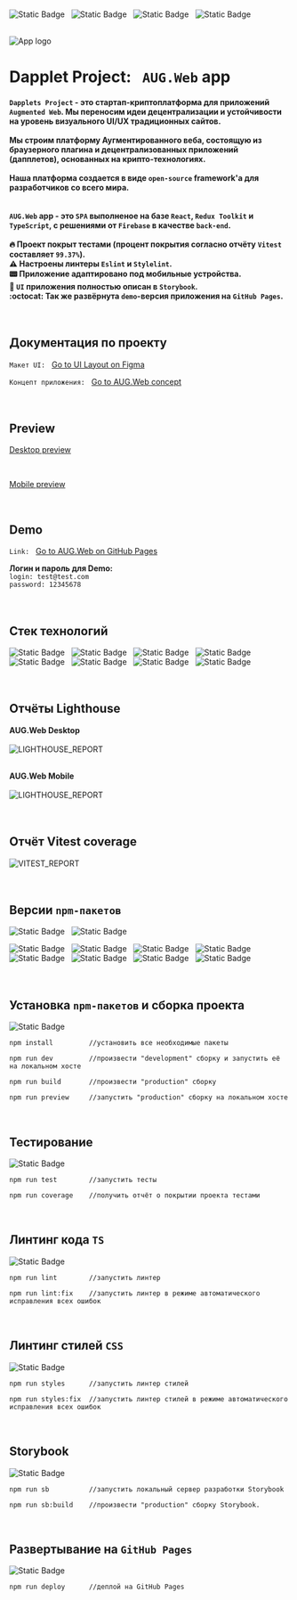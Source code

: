 <br>

![Static Badge](docs/badges/React.svg)&nbsp;&nbsp;&nbsp;![Static Badge](docs/badges/TypeScript.svg)&nbsp;&nbsp;&nbsp;![Static Badge](docs/badges/ReduxToolkit.svg)&nbsp;&nbsp;&nbsp;![Static Badge](docs/badges/Firebase.svg)<br><br>

![App logo](docs/logo.png)

# Dapplet Project:&nbsp;&nbsp;&nbsp;`AUG.Web` app<br>

#### `Dapplets Project` - это cтартап-криптоплатформа для приложений `Augmented Web`. Мы переносим идеи децентрализации и устойчивости на уровень визуального UI/UX традиционных сайтов. <br><br> Мы строим платформу Аугментированного веба, состоящую из браузерного плагина и децентрализованных приложений (дапплетов), основанных на крипто-технологиях. <br><br>Наша платформа создается в виде `open-source` framework'a для разработчиков со всего мира.<br><br><br>`AUG.Web` app - это `SPA` выполненое на базе `React`, `Redux Toolkit` и `TypeScript`, c решениями от `Firebase` в качестве `back-end`.<br><br>:fire: Проект покрыт тестами (процент покрытия согласно отчёту `Vitest` составляет `99.37%`).<br>:warning: Настроены линтеры `Eslint` и `Stylelint`.<br>:pager: Приложение адаптировано под мобильные устройства.<br>:book: `UI` приложения полностью описан в `Storybook`.<br>:octocat: Так же развёрнута `demo`-версия приложения на `GitHub Pages`.<br><br><br>

## Документация по проекту

`Макет UI:`&nbsp;&nbsp;&nbsp;<a target="_blank" rel="noopener noreferrer" href="https://www.figma.com/file/YGXq1mzXTTc4Rfwt5vxgUo">Go to UI Layout on Figma</a>

`Концепт приложения:`&nbsp;&nbsp;&nbsp;<a target="_blank" rel="noopener noreferrer" href="https://docs.google.com/document/d/1P9-Ur83w0CRPdOGwoMBbiejUsTFnNnrMqXMA06JK0JY/edit">Go to AUG.Web concept</a><br><br><br>

## Preview

[Desktop preview](https://github.com/Abubjazov/AUG.Web/assets/1412333/e254f061-7cc4-4d57-9c51-b4eab61bc508)

<br>

[Mobile preview](https://github.com/Abubjazov/AUGWeb/assets/1412333/658c8386-ae3e-42ab-b44e-1e8ca7073c4d)

<br>

## Demo

`Link:`&nbsp;&nbsp;&nbsp;<a target="_blank" rel="noopener noreferrer" href="https://abubjazov.github.io/AUGWeb/">Go to AUG.Web on GitHub Pages</a>

**Логин и пароль для Demo:**<br>
`login: test@test.com`<br>
`password: 12345678`
<br><br><br>

## Стек технологий

![Static Badge](docs/badges/React.svg)&nbsp;&nbsp;&nbsp;![Static Badge](docs/badges/TypeScript.svg)&nbsp;&nbsp;&nbsp;![Static Badge](docs/badges/ReduxToolkit.svg)&nbsp;&nbsp;&nbsp;![Static Badge](docs/badges/Firebase.svg)&nbsp;&nbsp;&nbsp;![Static Badge](docs/badges/Vite.svg)&nbsp;&nbsp;&nbsp;![Static Badge](docs/badges/Storybook.svg)&nbsp;&nbsp;&nbsp;![Static Badge](docs/badges/Eslint.svg)&nbsp;&nbsp;&nbsp;![Static Badge](docs/badges/Stylelint.svg)
<br><br><br>

## Отчёты Lighthouse

**AUG.Web Desktop**<br><br>
![LIGHTHOUSE_REPORT](docs/lighthouse_desktop.png)<br><br>

**AUG.Web Mobile**<br><br>
![LIGHTHOUSE_REPORT](docs/lighthouse_mobile.png)<br><br><br>

## Отчёт Vitest coverage

![VITEST_REPORT](docs/vitest_coverage_report.png)<br><br><br>

## Версии `npm-пакетов`

![Static Badge](docs/version_badges/NodeJS_version.svg)&nbsp;&nbsp;&nbsp;![Static Badge](docs/version_badges/npm_version.svg)&nbsp;&nbsp;&nbsp;

![Static Badge](docs/version_badges/React_version.svg)&nbsp;&nbsp;&nbsp;![Static Badge](docs/version_badges/TypeScript_version.svg)&nbsp;&nbsp;&nbsp;![Static Badge](docs/version_badges/ReduxToolkit_version.svg)&nbsp;&nbsp;&nbsp;![Static Badge](docs/version_badges/Firebase_version.svg)&nbsp;&nbsp;&nbsp;![Static Badge](docs/version_badges/Vite_version.svg)&nbsp;&nbsp;&nbsp;![Static Badge](docs/version_badges/Storybook_version.svg)&nbsp;&nbsp;&nbsp;![Static Badge](docs/version_badges/Eslint_version.svg)&nbsp;&nbsp;&nbsp;![Static Badge](docs/version_badges/Stylelint_version.svg)
<br><br><br>

## Установка `npm-пакетов` и сборка проекта

![Static Badge](docs/badges/Vite.svg)

```
npm install         //установить все необходимые пакеты

npm run dev         //произвести "development" сборку и запустить её на локальном хосте

npm run build       //произвести "production" сборку

npm run preview     //запустить "production" сборку на локальном хосте
```

<br>

## Тестирование

![Static Badge](docs/badges/Vitest.svg)

```
npm run test        //запустить тесты

npm run coverage    //получить отчёт о покрытии проекта тестами
```

<br>

## Линтинг кода `TS`

![Static Badge](docs/badges/Eslint.svg)

```
npm run lint        //запустить линтер

npm run lint:fix    //запустить линтер в режиме автоматического исправления всех ошибок
```

<br>

## Линтинг стилей `CSS`

![Static Badge](docs/badges/Stylelint.svg)

```
npm run styles      //запустить линтер стилей

npm run styles:fix  //запустить линтер стилей в режиме автоматического исправления всех ошибок
```

<br>

## Storybook

![Static Badge](docs/badges/Storybook.svg)

```
npm run sb          //запустить локальный сервер разработки Storybook

npm run sb:build    //произвести "production" сборку Storybook.
```

<br>

## Развертывание на `GitHub Pages`

![Static Badge](docs/badges/GitHub.svg)

```
npm run deploy      //деплой на GitHub Pages
```
